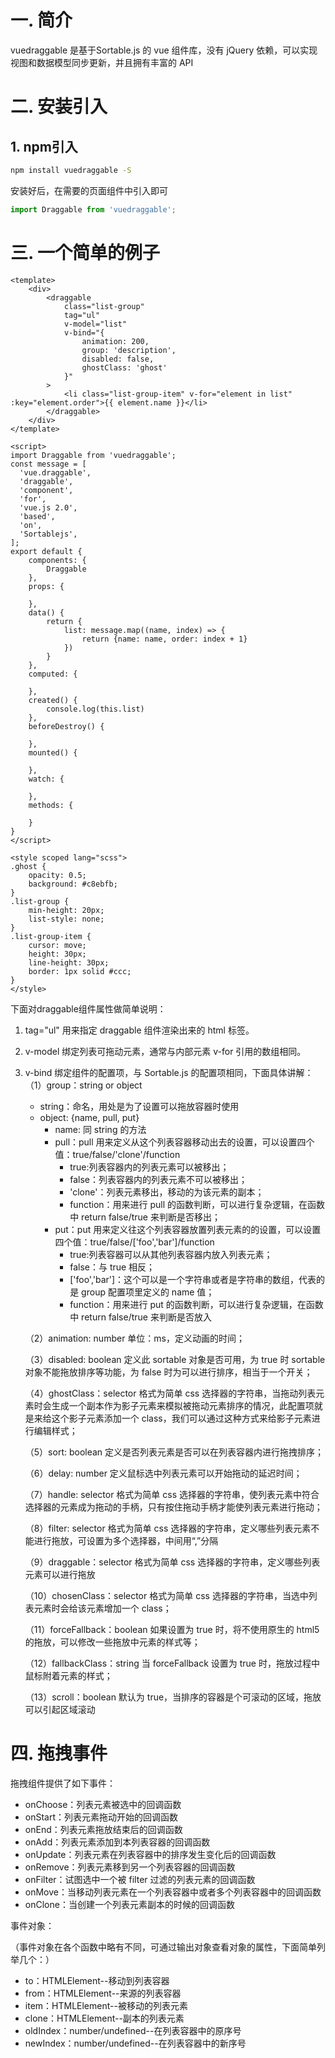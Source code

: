 # 一. 简介
vuedraggable 是基于Sortable.js 的 vue 组件库，没有 jQuery 依赖，可以实现视图和数据模型同步更新，并且拥有丰富的 API

# 二. 安装引入
## 1. npm引入
```bash
npm install vuedraggable -S
```
安装好后，在需要的页面组件中引入即可
```javascript
import Draggable from 'vuedraggable';
```

# 三. 一个简单的例子
```vue
<template>
    <div>
        <draggable 
            class="list-group" 
            tag="ul" 
            v-model="list"
            v-bind="{
                animation: 200,
                group: 'description',
                disabled: false,
                ghostClass: 'ghost'
            }"
        >
            <li class="list-group-item" v-for="element in list" :key="element.order">{{ element.name }}</li>
        </draggable>
    </div>
</template>

<script>
import Draggable from 'vuedraggable';
const message = [
  'vue.draggable',
  'draggable',
  'component',
  'for',
  'vue.js 2.0',
  'based',
  'on',
  'Sortablejs',
];
export default {
    components: {
        Draggable
    },
    props: {

    },
    data() {
        return {
            list: message.map((name, index) => {
                return {name: name, order: index + 1}
            })
        }
    },
    computed: {

    },
    created() {
        console.log(this.list)
    },
    beforeDestroy() {

    },
    mounted() {

    },
    watch: {

    },
    methods: {

    }
}
</script>

<style scoped lang="scss">
.ghost {
    opacity: 0.5;
    background: #c8ebfb;
}
.list-group {
    min-height: 20px;
    list-style: none;
}
.list-group-item {
    cursor: move;
    height: 30px;
    line-height: 30px;
    border: 1px solid #ccc;
}
</style>
```
下面对draggable组件属性做简单说明：
1. tag="ul" 用来指定 draggable 组件渲染出来的 html 标签。  
2. v-model 绑定列表可拖动元素，通常与内部元素 v-for 引用的数组相同。  
3. v-bind 绑定组件的配置项，与 Sortable.js 的配置项相同，下面具体讲解：  
    （1）group：string or object  
    - string：命名，用处是为了设置可以拖放容器时使用  
    - object: {name, pull, put}  
        + name: 同 string 的方法  
        + pull：pull 用来定义从这个列表容器移动出去的设置，可以设置四个值：true/false/'clone'/function  
            * true:列表容器内的列表元素可以被移出；  
            * false：列表容器内的列表元素不可以被移出；  
            * 'clone'：列表元素移出，移动的为该元素的副本；  
            * function：用来进行 pull 的函数判断，可以进行复杂逻辑，在函数中 return false/true 来判断是否移出；
        + put：put 用来定义往这个列表容器放置列表元素的的设置，可以设置四个值：true/false/['foo','bar']/function  
            * true:列表容器可以从其他列表容器内放入列表元素；  
            * false：与 true 相反；  
            * ['foo','bar']：这个可以是一个字符串或者是字符串的数组，代表的是 group 配置项里定义的 name 值；  
            * function：用来进行 put 的函数判断，可以进行复杂逻辑，在函数中 return false/true 来判断是否放入  
                
    （2）animation: number 单位：ms，定义动画的时间；
    
    （3）disabled: boolean 定义此 sortable 对象是否可用，为 true 时 sortable 对象不能拖放排序等功能，为 false 时为可以进行排序，相当于一个开关；  
    
    （4）ghostClass：selector 格式为简单 css 选择器的字符串，当拖动列表元素时会生成一个副本作为影子元素来模拟被拖动元素排序的情况，此配置项就是来给这个影子元素添加一个 class，我们可以通过这种方式来给影子元素进行编辑样式；  
    
    （5）sort: boolean 定义是否列表元素是否可以在列表容器内进行拖拽排序；  
    
    （6）delay: number 定义鼠标选中列表元素可以开始拖动的延迟时间；  
    
    （7）handle: selector 格式为简单 css 选择器的字符串，使列表元素中符合选择器的元素成为拖动的手柄，只有按住拖动手柄才能使列表元素进行拖动；  
    
    （8）filter: selector 格式为简单 css 选择器的字符串，定义哪些列表元素不能进行拖放，可设置为多个选择器，中间用“,”分隔  
    
    （9）draggable：selector 格式为简单 css 选择器的字符串，定义哪些列表元素可以进行拖放  
    
    （10）chosenClass：selector 格式为简单 css 选择器的字符串，当选中列表元素时会给该元素增加一个 class；  
    
    （11）forceFallback：boolean 如果设置为 true 时，将不使用原生的 html5 的拖放，可以修改一些拖放中元素的样式等；  
    
    （12）fallbackClass：string 当 forceFallback 设置为 true 时，拖放过程中鼠标附着元素的样式；  
    
    （13）scroll：boolean 默认为 true，当排序的容器是个可滚动的区域，拖放可以引起区域滚动
    
# 四. 拖拽事件
拖拽组件提供了如下事件：
- onChoose：列表元素被选中的回调函数
- onStart：列表元素拖动开始的回调函数
- onEnd：列表元素拖放结束后的回调函数
- onAdd：列表元素添加到本列表容器的回调函数
- onUpdate：列表元素在列表容器中的排序发生变化后的回调函数
- onRemove：列表元素移到另一个列表容器的回调函数
- onFilter：试图选中一个被 filter 过滤的列表元素的回调函数
- onMove：当移动列表元素在一个列表容器中或者多个列表容器中的回调函数
- onClone：当创建一个列表元素副本的时候的回调函数

事件对象：

（事件对象在各个函数中略有不同，可通过输出对象查看对象的属性，下面简单列举几个：）

- to：HTMLElement--移动到列表容器
- from：HTMLElement--来源的列表容器
- item：HTMLElement--被移动的列表元素
- clone：HTMLElement--副本的列表元素
- oldIndex：number/undefined--在列表容器中的原序号
- newIndex：number/undefined--在列表容器中的新序号
